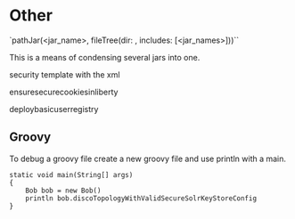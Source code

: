 # Other

`pathJar(<jar_name>, fileTree(dir: <path>, includes: [<jar_names>]))``

This is a means of condensing several jars into one.

security template with the xml

ensuresecurecookiesinliberty



deploybasicuserregistry


## Groovy

To debug a groovy file create a new groovy file and use println with a main.

```
static void main(String[] args)
{
    Bob bob = new Bob()
    println bob.discoTopologyWithValidSecureSolrKeyStoreConfig
}
```
